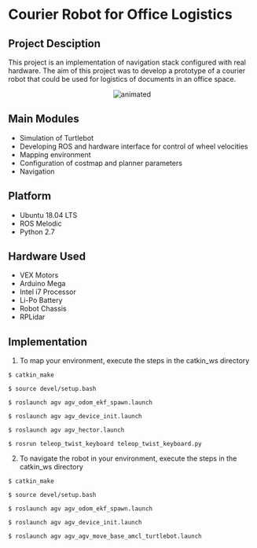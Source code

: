 # Courier Robot for Office Logistics

## Project Desciption 
This project is an implementation of navigation stack configured with real hardware. The aim of this project was to develop a prototype of a courier robot that could be used for logistics of documents in an office space.

<p align="center">
  <img src="/Media/AMR_Video.gif" alt="animated" />
</p>

## Main Modules 
* Simulation of Turtlebot
* Developing ROS and hardware interface for control of wheel velocities
* Mapping environment
* Configuration of costmap and planner parameters 
* Navigation 


## Platform
* Ubuntu 18.04 LTS
* ROS Melodic
* Python 2.7 

## Hardware Used
* VEX Motors
* Arduino Mega 
* Intel i7 Processor 
* Li-Po Battery
* Robot Chassis
* RPLidar

## Implementation
1. To map your environment, execute the steps in the catkin_ws directory


```$ catkin_make```

```$ source devel/setup.bash```

```$ roslaunch agv agv_odom_ekf_spawn.launch```

```$ roslaunch agv agv_device_init.launch```

```$ roslaunch agv agv_hector.launch```

```$ rosrun teleop_twist_keyboard teleop_twist_keyboard.py ```



2. To navigate the robot in your environment, execute the steps in the catkin_ws directory

```$ catkin_make```

```$ source devel/setup.bash```

```$ roslaunch agv agv_odom_ekf_spawn.launch```

```$ roslaunch agv agv_device_init.launch```

```$ roslaunch agv agv_agv_move_base_amcl_turtlebot.launch```


